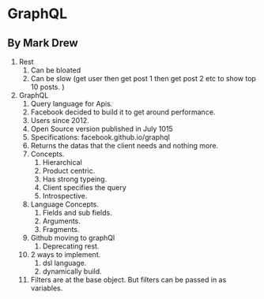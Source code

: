 # GraphQL
## By Mark Drew

1. Rest
    1. Can be bloated
    1. Can be slow (get user then get post 1 then get post 2 etc to show top 10 posts. )
1. GraphQL 
    1. Query language for Apis.
    1. Facebook decided to build it to get around performance. 
    1. Users since 2012. 
    1. Open Source version published in July 1015
    1. Specifications: facebook.github.io/graphql
    1. Returns the datas that the client needs and nothing more. 
    1. Concepts. 
        1. Hierarchical
        1. Product centric. 
        1. Has strong typeing. 
        1. Client specifies the query
        1. Introspective. 
    1. Language Concepts. 
        1. Fields and sub fields. 
        2. Arguments. 
        3. Fragments. 
    1. Github moving to graphQl 
        1. Deprecating rest. 
    1. 2 ways to implement. 
        1. dsl language. 
        1. dynamically build. 
    1. Filters are at the base object. But filters can be passed in as variables. 
        
    
